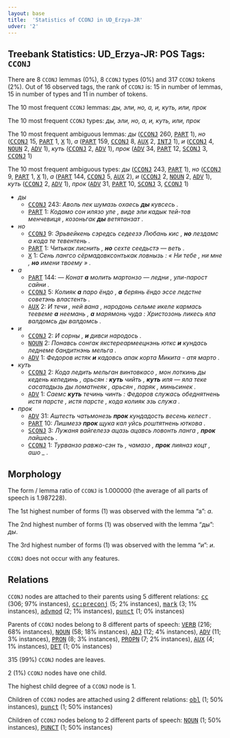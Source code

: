 ```yaml
---
layout: base
title:  'Statistics of CCONJ in UD_Erzya-JR'
udver: '2'
---
```


## Treebank Statistics: UD_Erzya-JR: POS Tags: `CCONJ`

There are 8 `CCONJ` lemmas (0%), 8 `CCONJ` types (0%) and 317 `CCONJ` tokens (2%).
Out of 16 observed tags, the rank of `CCONJ` is: 15 in number of lemmas, 15 in number of types and 11 in number of tokens.

The 10 most frequent `CCONJ` lemmas: <em>ды, эли, но, а, и, куть, или, прок</em>

The 10 most frequent `CCONJ` types:  <em>ды, эли, но, а, и, куть, или, прок</em>

The 10 most frequent ambiguous lemmas: <em>ды</em> (<tt><a href="myv_jr-pos-CCONJ.html">CCONJ</a></tt> 260, <tt><a href="myv_jr-pos-PART.html">PART</a></tt> 1), <em>но</em> (<tt><a href="myv_jr-pos-CCONJ.html">CCONJ</a></tt> 15, <tt><a href="myv_jr-pos-PART.html">PART</a></tt> 1, <tt><a href="myv_jr-pos-X.html">X</a></tt> 1), <em>а</em> (<tt><a href="myv_jr-pos-PART.html">PART</a></tt> 159, <tt><a href="myv_jr-pos-CCONJ.html">CCONJ</a></tt> 8, <tt><a href="myv_jr-pos-AUX.html">AUX</a></tt> 2, <tt><a href="myv_jr-pos-INTJ.html">INTJ</a></tt> 1), <em>и</em> (<tt><a href="myv_jr-pos-CCONJ.html">CCONJ</a></tt> 4, <tt><a href="myv_jr-pos-NOUN.html">NOUN</a></tt> 2, <tt><a href="myv_jr-pos-ADV.html">ADV</a></tt> 1), <em>куть</em> (<tt><a href="myv_jr-pos-CCONJ.html">CCONJ</a></tt> 2, <tt><a href="myv_jr-pos-ADV.html">ADV</a></tt> 1), <em>прок</em> (<tt><a href="myv_jr-pos-ADV.html">ADV</a></tt> 34, <tt><a href="myv_jr-pos-PART.html">PART</a></tt> 12, <tt><a href="myv_jr-pos-SCONJ.html">SCONJ</a></tt> 3, <tt><a href="myv_jr-pos-CCONJ.html">CCONJ</a></tt> 1)

The 10 most frequent ambiguous types:  <em>ды</em> (<tt><a href="myv_jr-pos-CCONJ.html">CCONJ</a></tt> 243, <tt><a href="myv_jr-pos-PART.html">PART</a></tt> 1), <em>но</em> (<tt><a href="myv_jr-pos-CCONJ.html">CCONJ</a></tt> 9, <tt><a href="myv_jr-pos-PART.html">PART</a></tt> 1, <tt><a href="myv_jr-pos-X.html">X</a></tt> 1), <em>а</em> (<tt><a href="myv_jr-pos-PART.html">PART</a></tt> 144, <tt><a href="myv_jr-pos-CCONJ.html">CCONJ</a></tt> 5, <tt><a href="myv_jr-pos-AUX.html">AUX</a></tt> 2), <em>и</em> (<tt><a href="myv_jr-pos-CCONJ.html">CCONJ</a></tt> 2, <tt><a href="myv_jr-pos-NOUN.html">NOUN</a></tt> 2, <tt><a href="myv_jr-pos-ADV.html">ADV</a></tt> 1), <em>куть</em> (<tt><a href="myv_jr-pos-CCONJ.html">CCONJ</a></tt> 2, <tt><a href="myv_jr-pos-ADV.html">ADV</a></tt> 1), <em>прок</em> (<tt><a href="myv_jr-pos-ADV.html">ADV</a></tt> 31, <tt><a href="myv_jr-pos-PART.html">PART</a></tt> 10, <tt><a href="myv_jr-pos-SCONJ.html">SCONJ</a></tt> 3, <tt><a href="myv_jr-pos-CCONJ.html">CCONJ</a></tt> 1)


* <em>ды</em>
  * <tt><a href="myv_jr-pos-CCONJ.html">CCONJ</a></tt> 243: <em>Аволь пек шумазь охаесь <b>ды</b> кувсесь .</em>
  * <tt><a href="myv_jr-pos-PART.html">PART</a></tt> 1: <em>Кодамо сон илязо уле , виде эли кадык тей-тов менчевиця , козоньгак <b>ды</b> ветятанзат .</em>
* <em>но</em>
  * <tt><a href="myv_jr-pos-CCONJ.html">CCONJ</a></tt> 9: <em>Эрьвейкень сэредсь седеезэ Любань кис , <b>но</b> лездамс а кода те тевентень .</em>
  * <tt><a href="myv_jr-pos-PART.html">PART</a></tt> 1: <em>Читькак лиснить , <b>но</b> сехте сеедьстэ — веть .</em>
  * <tt><a href="myv_jr-pos-X.html">X</a></tt> 1: <em>Сень лангсо сёрмадовксонтькак ловнызь : « Ни тебе , ни мне , <b>но</b> имени твоему » .</em>
* <em>а</em>
  * <tt><a href="myv_jr-pos-PART.html">PART</a></tt> 144: <em>― Конат <b>а</b> молить мартонзо ― ледни , ули-парост сайни .</em>
  * <tt><a href="myv_jr-pos-CCONJ.html">CCONJ</a></tt> 5: <em>Колияк <b>а</b> паро ёндо , <b>а</b> берянь ёндо эссе ледстне советэнь властенть .</em>
  * <tt><a href="myv_jr-pos-AUX.html">AUX</a></tt> 2: <em>И течи , ней вана , народонь сельме икеле кармась теевеме <b>а</b> неемань , <b>а</b> марямонь чуда : Христозонь ликесь яла валдомсь ды валдомсь .</em>
* <em>и</em>
  * <tt><a href="myv_jr-pos-CCONJ.html">CCONJ</a></tt> 2: <em>И сорны , <b>и</b> дивси народось .</em>
  * <tt><a href="myv_jr-pos-NOUN.html">NOUN</a></tt> 2: <em>Понавсь сонгак якстереармеецнэнь юткс <b>и</b> кундась леднеме бандитнэнь мельга .</em>
  * <tt><a href="myv_jr-pos-ADV.html">ADV</a></tt> 1: <em>Федоров истяк <b>и</b> кадовсь апак корта Микита - атя марто .</em>
* <em>куть</em>
  * <tt><a href="myv_jr-pos-CCONJ.html">CCONJ</a></tt> 2: <em>Кода ледить мельган винтовкасо , мон лоткинь ды кедень кепединь , арьсян : <b>куть</b> чийть , <b>куть</b> иля — яла теке сасатадызь ды ломатнеяк , арьсян , паряк , миньсинек .</em>
  * <tt><a href="myv_jr-pos-ADV.html">ADV</a></tt> 1: <em>Саемс <b>куть</b> течинь чинть : Федоров служась обеднятнень истя парсте , истя парсте , кода колияк эзь служа .</em>
* <em>прок</em>
  * <tt><a href="myv_jr-pos-ADV.html">ADV</a></tt> 31: <em>Аштесть чатьмонезь <b>прок</b> кундадость весень келест .</em>
  * <tt><a href="myv_jr-pos-PART.html">PART</a></tt> 10: <em>Лишмезэ <b>прок</b> щука кал уйсь роштятнень юткова .</em>
  * <tt><a href="myv_jr-pos-SCONJ.html">SCONJ</a></tt> 3: <em>Лужаня вайгелезэ ацазь ацавсь ловонть ланга , <b>прок</b> лайшесь .</em>
  * <tt><a href="myv_jr-pos-CCONJ.html">CCONJ</a></tt> 1: <em>Турванзо равжо-сэн ть , чамазо , <b>прок</b> лияназ коцт , ашо _ .</em>

## Morphology

The form / lemma ratio of `CCONJ` is 1.000000 (the average of all parts of speech is 1.987228).

The 1st highest number of forms (1) was observed with the lemma “а”: <em>а</em>.

The 2nd highest number of forms (1) was observed with the lemma “ды”: <em>ды</em>.

The 3rd highest number of forms (1) was observed with the lemma “и”: <em>и</em>.

`CCONJ` does not occur with any features.


## Relations

`CCONJ` nodes are attached to their parents using 5 different relations: <tt><a href="myv_jr-dep-cc.html">cc</a></tt> (306; 97% instances), <tt><a href="myv_jr-dep-cc-preconj.html">cc:preconj</a></tt> (5; 2% instances), <tt><a href="myv_jr-dep-mark.html">mark</a></tt> (3; 1% instances), <tt><a href="myv_jr-dep-advmod.html">advmod</a></tt> (2; 1% instances), <tt><a href="myv_jr-dep-punct.html">punct</a></tt> (1; 0% instances)

Parents of `CCONJ` nodes belong to 8 different parts of speech: <tt><a href="myv_jr-pos-VERB.html">VERB</a></tt> (216; 68% instances), <tt><a href="myv_jr-pos-NOUN.html">NOUN</a></tt> (58; 18% instances), <tt><a href="myv_jr-pos-ADJ.html">ADJ</a></tt> (12; 4% instances), <tt><a href="myv_jr-pos-ADV.html">ADV</a></tt> (11; 3% instances), <tt><a href="myv_jr-pos-PRON.html">PRON</a></tt> (8; 3% instances), <tt><a href="myv_jr-pos-PROPN.html">PROPN</a></tt> (7; 2% instances), <tt><a href="myv_jr-pos-AUX.html">AUX</a></tt> (4; 1% instances), <tt><a href="myv_jr-pos-DET.html">DET</a></tt> (1; 0% instances)

315 (99%) `CCONJ` nodes are leaves.

2 (1%) `CCONJ` nodes have one child.

The highest child degree of a `CCONJ` node is 1.

Children of `CCONJ` nodes are attached using 2 different relations: <tt><a href="myv_jr-dep-obl.html">obl</a></tt> (1; 50% instances), <tt><a href="myv_jr-dep-punct.html">punct</a></tt> (1; 50% instances)

Children of `CCONJ` nodes belong to 2 different parts of speech: <tt><a href="myv_jr-pos-NOUN.html">NOUN</a></tt> (1; 50% instances), <tt><a href="myv_jr-pos-PUNCT.html">PUNCT</a></tt> (1; 50% instances)

